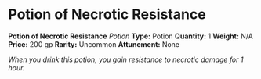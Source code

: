 # Potion of Necrotic Resistance

**Potion of Necrotic Resistance**
_Potion_
**Type:** Potion
**Quantity:** 1
**Weight:** N/A
**Price:** 200 gp
**Rarity:** Uncommon
**Attunement:** None

*When you drink this potion, you gain resistance to necrotic damage for 1 hour.*